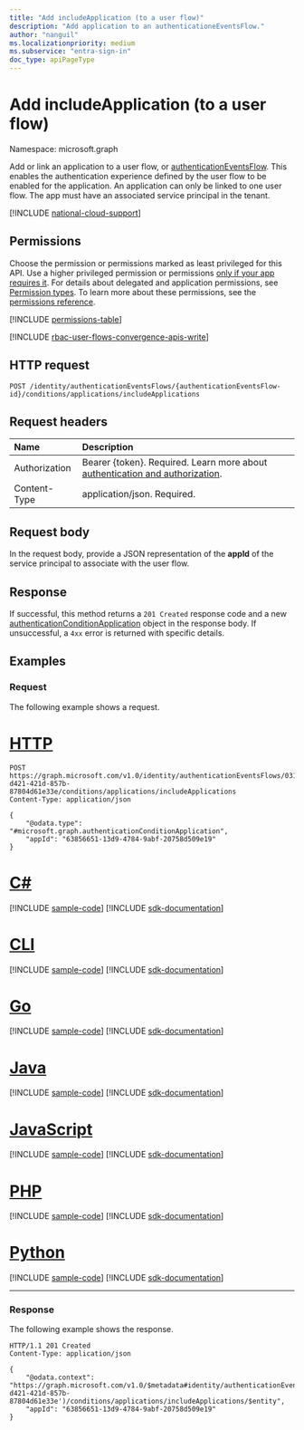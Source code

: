 ```yaml
---
title: "Add includeApplication (to a user flow)"
description: "Add application to an authenticationeEventsFlow."
author: "nanguil"
ms.localizationpriority: medium
ms.subservice: "entra-sign-in"
doc_type: apiPageType
---
```


# Add includeApplication (to a user flow)
Namespace: microsoft.graph

Add or link an application to a user flow, or [authenticationEventsFlow](../resources/authenticationeventsflow.md). This enables the authentication experience defined by the user flow to be enabled for the application. An application can only be linked to one user flow. The app must have an associated service principal in the tenant.

[!INCLUDE [national-cloud-support](../../includes/global-only.md)]

## Permissions
Choose the permission or permissions marked as least privileged for this API. Use a higher privileged permission or permissions [only if your app requires it](/graph/permissions-overview#best-practices-for-using-microsoft-graph-permissions). For details about delegated and application permissions, see [Permission types](/graph/permissions-overview#permission-types). To learn more about these permissions, see the [permissions reference](/graph/permissions-reference).

<!-- { "blockType": "permissions", "name": "authenticationconditionsapplications_post_includeapplications" } -->
[!INCLUDE [permissions-table](../includes/permissions/authenticationconditionsapplications-post-includeapplications-permissions.md)]

[!INCLUDE [rbac-user-flows-convergence-apis-write](../includes/rbac-for-apis/rbac-user-flows-convergence-apis-write.md)]

## HTTP request

<!-- {
  "blockType": "ignored"
}
-->
``` http
POST /identity/authenticationEventsFlows/{authenticationEventsFlow-id}/conditions/applications/includeApplications
```

## Request headers
|Name|Description|
|:---|:---|
|Authorization|Bearer {token}. Required. Learn more about [authentication and authorization](/graph/auth/auth-concepts).|
|Content-Type|application/json. Required.|

## Request body
In the request body, provide a JSON representation of the **appId** of the service principal to associate with the user flow.

## Response

If successful, this method returns a `201 Created` response code and a new [authenticationConditionApplication](../resources/authenticationconditionapplication.md) object in the response body. If unsuccessful, a `4xx` error is returned with specific details.

## Examples

### Request
The following example shows a request.
# [HTTP](#tab/http)
<!-- {
  "blockType": "request",
  "name": "post_includeapplications"
}
-->
``` http
POST https://graph.microsoft.com/v1.0/identity/authenticationEventsFlows/0313cc37-d421-421d-857b-87804d61e33e/conditions/applications/includeApplications
Content-Type: application/json

{
    "@odata.type": "#microsoft.graph.authenticationConditionApplication",
    "appId": "63856651-13d9-4784-9abf-20758d509e19"
}

```

# [C#](#tab/csharp)
[!INCLUDE [sample-code](../includes/snippets/csharp/post-includeapplications-csharp-snippets.md)]
[!INCLUDE [sdk-documentation](../includes/snippets/snippets-sdk-documentation-link.md)]

# [CLI](#tab/cli)
[!INCLUDE [sample-code](../includes/snippets/cli/post-includeapplications-cli-snippets.md)]
[!INCLUDE [sdk-documentation](../includes/snippets/snippets-sdk-documentation-link.md)]

# [Go](#tab/go)
[!INCLUDE [sample-code](../includes/snippets/go/post-includeapplications-go-snippets.md)]
[!INCLUDE [sdk-documentation](../includes/snippets/snippets-sdk-documentation-link.md)]

# [Java](#tab/java)
[!INCLUDE [sample-code](../includes/snippets/java/post-includeapplications-java-snippets.md)]
[!INCLUDE [sdk-documentation](../includes/snippets/snippets-sdk-documentation-link.md)]

# [JavaScript](#tab/javascript)
[!INCLUDE [sample-code](../includes/snippets/javascript/post-includeapplications-javascript-snippets.md)]
[!INCLUDE [sdk-documentation](../includes/snippets/snippets-sdk-documentation-link.md)]

# [PHP](#tab/php)
[!INCLUDE [sample-code](../includes/snippets/php/post-includeapplications-php-snippets.md)]
[!INCLUDE [sdk-documentation](../includes/snippets/snippets-sdk-documentation-link.md)]

# [Python](#tab/python)
[!INCLUDE [sample-code](../includes/snippets/python/post-includeapplications-python-snippets.md)]
[!INCLUDE [sdk-documentation](../includes/snippets/snippets-sdk-documentation-link.md)]

---

### Response
The following example shows the response.
<!-- {
  "blockType": "response",
  "@odata.type": "microsoft.graph.authenticationConditionApplication",
  "truncated": true,
}
-->
``` http
HTTP/1.1 201 Created
Content-Type: application/json

{
    "@odata.context": "https://graph.microsoft.com/v1.0/$metadata#identity/authenticationEventsFlows('0313cc37-d421-421d-857b-87804d61e33e')/conditions/applications/includeApplications/$entity",
    "appId": "63856651-13d9-4784-9abf-20758d509e19"
}
```
